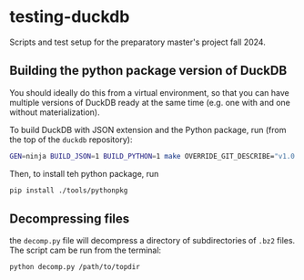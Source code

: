 # testing-duckdb
Scripts and test setup for the preparatory master's project fall 2024.

## Building the python package version of DuckDB
You should ideally do this from a virtual environment, so that you can have multiple versions of DuckDB ready at the same time (e.g. one with and one without materialization). 

To build DuckDB with JSON extension and the Python package, run (from the top of the `duckdb` repository):

```sh
GEN=ninja BUILD_JSON=1 BUILD_PYTHON=1 make OVERRIDE_GIT_DESCRIBE="v1.0.0"
```

Then, to install teh python package, run
```sh
pip install ./tools/pythonpkg
```


## Decompressing files
the `decomp.py` file will decompress a directory of subdirectories of `.bz2` files. The script cam be run from the terminal:
```sh
python decomp.py /path/to/topdir
```
